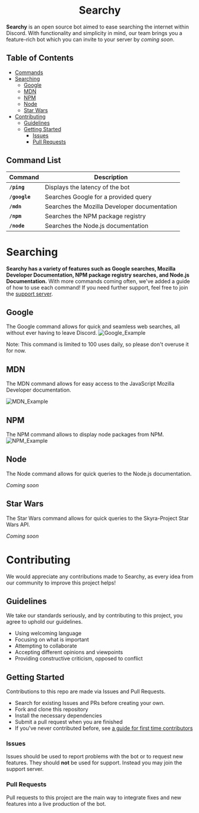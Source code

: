 
  
<h1 align="center">Searchy</h1>

**Searchy** is an open source bot aimed to ease searching the internet within Discord. With functionality and simplicity in mind, our team brings you a feature-rich bot which you can invite to your server by _coming soon_.

<h2>Table of Contents</h3>

- [Commands](#command-list)
- [Searching](#searching)
  - [Google](#google)
  - [MDN](#mdn)
  - [NPM](#npm)
  - [Node](#node)
  - [Star Wars](#star-wars)
- [Contributing](#contributing)
  - [Guidelines](#guidelines)
  - [Getting Started](#getting-started)
	  - [Issues](#issues)
	  - [Pull Requests](#pull-requests)



## Command List

Command|Description
-|-
**`/ping`**| Displays the latency of the bot
**`/google`**| Searches Google for a provided query
**`/mdn`**| Searches the Mozilla Developer documentation
**`/npm`**| Searches the NPM package registry
**`/node`**| Searches the Node.js documentation

# Searching

**Searchy has a variety of features such as Google searches, Mozilla Developer Documentation, NPM package registry searches, and Node.js Documentation.** With more commands coming often, we've added a guide of how to use each command! If you need further support, feel free to join the [support server](https://discord.gg/XbqTeXgz8Z).

## Google

The Google command allows for quick and seamless web searches, all without ever having to leave Discord.
![Google_Example](https://cdn.discordapp.com/attachments/741057475960373259/857770944751206440/unknown.png)

Note: This command is limited to 100 uses daily, so please don't overuse it for now.

## MDN

The MDN command allows for easy access to the JavaScript Mozilla Developer documentation.

![MDN_Example](https://cdn.discordapp.com/attachments/741057475960373259/857771268178837574/unknown.png)

## NPM

The NPM command allows to display node packages from NPM.
![NPM_Example](https://cdn.discordapp.com/attachments/741057475960373259/857771110229606450/unknown.png)

## Node

The Node command allows for quick queries to the Node.js documentation.

*Coming soon*

## Star Wars

The Star Wars command allows for quick queries to the Skyra-Project Star Wars API.

*Coming soon*

# Contributing

We would appreciate any contributions made to Searchy, as every idea from our community to improve this project helps!

## Guidelines

We take our standards seriously, and by contributing to this project, you agree to uphold our guidelines.

- Using welcoming language
- Focusing on what is important
- Attempting to collaborate
- Accepting different opinions and viewpoints
- Providing constructive criticism, opposed to conflict

## Getting Started

Contributions to this repo are made via Issues and Pull Requests. 

- Search for existing Issues and PRs before creating your own.
- Fork and clone this repository 
- Install the necessary dependencies 
- Submit a pull request when you are finished
- If you've never contributed before, see [a guide for first time contributors](https://github.com/firstcontributions/first-contributions/blob/master/README.md)

### Issues

Issues should be used to report problems with the bot or to request new features. They should **not** be used for support. Instead you may join the support server.

### Pull Requests

Pull requests to this project are the main way to integrate fixes and new features into a live production of the bot.
